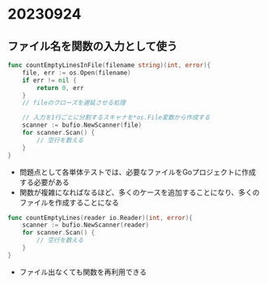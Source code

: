# 20230924

## ファイル名を関数の入力として使う

```go
func countEmptyLinesInFile(filename string)(int, error){
    file, err := os.Open(filename)
    if err != nil {
        return 0, err
    }
    // fileのクローズを遅延させる処理

    // 入力を1行ごとに分割するスキャナを*os.File変数から作成する
    scanner := bufio.NewScanner(file)
    for scanner.Scan() {
        // 空行を数える
    }
}
```

- 問題点として各単体テストでは、必要なファイルをGoプロジェクトに作成する必要がある
- 関数が複雑になればなるほど、多くのケースを追加することになり、多くのファイルを作成することになる

```go
func countEmptyLines(reader io.Reader)(int, error){
    scanner := bufio.NewScanner(reader)
    for scanner.Scan() {
        // 空行を数える
    }
}
```

- ファイル出なくても関数を再利用できる
